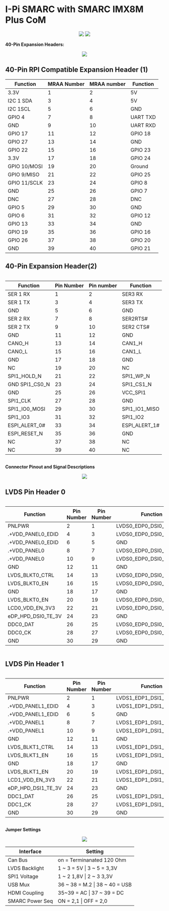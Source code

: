#  I-Pi SMARC with SMARC IMX8M Plus CoM

<center>
<img src="UserInterfaces.assets/I-Pi-SMARC-IMX8M-Plus-interfaces-B.jpg" /> 
<img src="UserInterfaces.assets/I-Pi-SMARC-IMX8M-Plus-interfaces-A.png" /> 
</center>


**40-Pin Expansion Headers:**

<center>
<img src="UserInterfaces.assets/40-pins.png" /> 
</center>



## 40-Pin RPI Compatible Expansion Header (1)

<center >

| Function     | MRAA   Number | MRAA  number | Function |
| ------------ | :------------ | ------------ | -------- |
| 3.3V         | 1             | 2            | 5V       |
| I2C 1 SDA    | 3             | 4            | 5V       |
| I2C 1SCL     | 5             | 6            | GND      |
| GPIO 4       | 7             | 8            | UART TXD |
| GND          | 9             | 10           | UART RXD |
| GPIO 17      | 11            | 12           | GPIO 18  |
| GPIO 27      | 13            | 14           | GND      |
| GPIO 22      | 15            | 16           | GPIO 23  |
| 3.3V         | 17            | 18           | GPIO 24  |
| GPIO 10/MOSI | 19            | 20           | Ground   |
| GPIO 9/MISO  | 21            | 22           | GPIO 25  |
| GPIO 11/SCLK | 23            | 24           | GPIO 8   |
| GND          | 25            | 26           | GPIO 7   |
| DNC          | 27            | 28           | DNC      |
| GPIO 5       | 29            | 30           | GND      |
| GPIO 6       | 31            | 32           | GPIO 12  |
| GPIO 13      | 33            | 34           | GND      |
| GPIO 19      | 35            | 36           | GPIO 16  |
| GPIO 26      | 37            | 38           | GPIO 20  |
| GND          | 39            | 40           | GPIO 21  |

</center>

## 40-Pin Expansion Header(2)



<center>

<div  class="table-wrapper" markdown="block">

| Function       | Pin Number | Pin number | Function      |
| -------------- | ---------- | ---------- | ------------- |
| SER 1 RX       | 1          | 2          | SER3 RX       |
| SER 1 TX       | 3          | 4          | SER3 TX       |
| GND            | 5          | 6          | GND           |
| SER 2 RX       | 7          | 8          | SER2RTS#      |
| SER 2 TX       | 9          | 10         | SER2 CTS#     |
| GND            | 11         | 12         | GND           |
| CANO_H         | 13         | 14         | CAN1_H        |
| CANO_L         | 15         | 16         | CAN1_L        |
| GND            | 17         | 18         | GND           |
| NC             | 19         | 20         | NC            |
| SPI1_HOLD_N    | 21         | 22         | SPI1_WP_N     |
| GND SPI1_CS0_N | 23         | 24         | SPI1_CS1_N    |
| GND            | 25         | 26         | VCC_SPI1      |
| SPI1_CLK       | 27         | 28         | GND           |
| SPI1_IO0_MOSI  | 29         | 30         | SPI1_IO1_MISO |
| SPI1_IO3       | 31         | 32         | SPI1_IO2      |
| ESPI_ALERT_0#  | 33         | 34         | ESPI_ALERT_1# |
| ESPI_RESET_N   | 35         | 36         | GND           |
| NC             | 37         | 38         | NC            |
| NC             | 39         | 40         | NC            |

</div>
</center>


**Connector Pinout and Signal Descriptions**

<center>
<img src="UserInterfaces.assets/LVDS.png" /> 
</center>


## LVDS Pin Header 0
<div  class="table-wrapper" markdown="block">
<center>

| Function           | Pin Number | Pin Number | Function                |
| ------------------ | ---------- | ---------- | ----------------------- |
| PNLPWR             | 2          | 1          | LVDS0_EDP0_DSI0_D0_CN_P |
| .+VDD_PANEL0_EDID  | 4          | 3          | LVDS0_EDP0_DSI0_D0_CN_N |
| .+VDD_PANEL0_EDID  | 6          | 5          | GND                     |
| .+VDD_PANEL0       | 8          | 7          | LVDS0_EDP0_DSI0_D1_CN_P |
| .+VDD_PANEL0       | 10         | 9          | LVDS0_EDP0_DSI0_D1_CN_N |
| GND                | 12         | 11         | GND                     |
| LVDS_BLKT0_CTRL    | 14         | 13         | LVDS0_EDP0_DSI0_D2_CN_P |
| LVDS_BLKT0_EN      | 16         | 15         | LVDS0_EDP0_DSI0_D2_CN_N |
| GND                | 18         | 17         | GND                     |
| LVDS_BLKT0_EN      | 20         | 19         | LVDS0_EDP0_DSI0_D3_CN_P |
| LCD0_VDD_EN_3V3    | 22         | 21         | LVDS0_EDP0_DSI0_D3_CN_N |
| eDP_HPD_DSI0_TE_3V | 24         | 23         | GND                     |
| DDC0_DAT           | 26         | 25         | LVDS0_EDP0_DSI0_CK_CN_P |
| DDC0_CK            | 28         | 27         | LVDS0_EDP0_DSI0_CK_CN_N |
| GND                | 30         | 29         | GND                     |

</center>

</div>

## LVDS Pin Header 1


<div  class="table-wrapper" markdown="block">

<center>

| Function           | Pin Number | Pin Number | Function                |
| ------------------ | ---------- | ---------- | ----------------------- |
| PNLPWR             | 2          | 1          | LVDS1_EDP1_DSI1_D0_CN_P |
| .+VDD_PANEL1_EDID  | 4          | 3          | LVDS1_EDP1_DSI1_D0_CN_N |
| .+VDD_PANEL1_EDID  | 6          | 5          | GND                     |
| .+VDD_PANEL1       | 8          | 7          | LVDS1_EDP1_DSI1_D1_CN_P |
| .+VDD_PANEL1       | 10         | 9          | LVDS1_EDP1_DSI1_D1_CN_N |
| GND                | 12         | 11         | GND                     |
| LVDS_BLKT1_CTRL    | 14         | 13         | LVDS1_EDP1_DSI1_D2_CN_P |
| LVDS_BLKT1_EN      | 16         | 15         | LVDS1_EDP1_DSI1_D2_CN_N |
| GND                | 18         | 17         | GND                     |
| LVDS_BLKT1_EN      | 20         | 19         | LVDS1_EDP1_DSI1_D3_CN_P |
| LCD1_VDD_EN_3V3    | 22         | 21         | LVDS1_EDP1_DSI1_D3_CN_N |
| eDP_HPD_DSI1_TE_3V | 24         | 23         | GND                     |
| DDC1_DAT           | 26         | 25         | LVDS1_EDP1_DSI1_CK_CN_P |
| DDC1_CK            | 28         | 27         | LVDS1_EDP1_DSI1_CK_CN_N |
| GND                | 30         | 29         | GND                     |

</center>

</div>


**Jumper Settings**

<center>
<img src="UserInterfaces.assets/jumper.png" /> 
</center>

<center>

| Interface          | Setting |
| ------------------ | ---------- |
| Can Bus             | on = Terminanated 120 Ohm          |
| LVDS Backlight | 1 ~ 3 = 5V \| 3 ~ 5 = 3,3V    |
| SPI1 Voltage | 1 ~ 2  1,8V  \| 2 ~ 3 3,3V |
| USB Mux     | 36 ~ 38 = M.2  \| 38 ~ 40 = USB |
| HDMI Coupling      | 35~39 = AC  \| 37 ~ 39 = DC |
| SMARC Power Seq              | ON = 2,1  \| OFF = 2,0    |

</center>

<style>
.table-wrapper {
  overflow-x: scroll;
}
</style>


